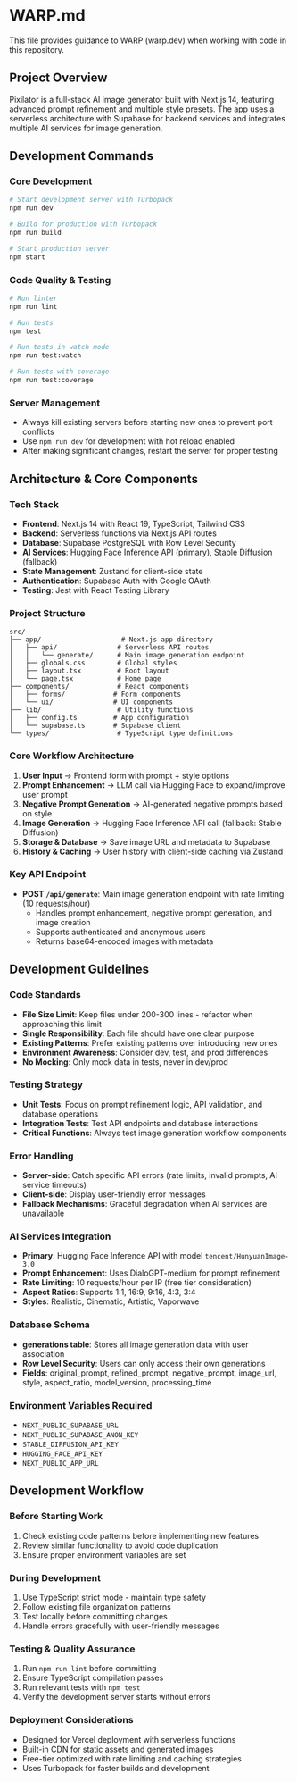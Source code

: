 # WARP.md

This file provides guidance to WARP (warp.dev) when working with code in this repository.

## Project Overview

Pixilator is a full-stack AI image generator built with Next.js 14, featuring advanced prompt refinement and multiple style presets. The app uses a serverless architecture with Supabase for backend services and integrates multiple AI services for image generation.

## Development Commands

### Core Development
```bash
# Start development server with Turbopack
npm run dev

# Build for production with Turbopack
npm run build

# Start production server
npm start
```

### Code Quality & Testing
```bash
# Run linter
npm run lint

# Run tests
npm test

# Run tests in watch mode
npm run test:watch

# Run tests with coverage
npm run test:coverage
```

### Server Management
- Always kill existing servers before starting new ones to prevent port conflicts
- Use `npm run dev` for development with hot reload enabled
- After making significant changes, restart the server for proper testing

## Architecture & Core Components

### Tech Stack
- **Frontend**: Next.js 14 with React 19, TypeScript, Tailwind CSS
- **Backend**: Serverless functions via Next.js API routes
- **Database**: Supabase PostgreSQL with Row Level Security
- **AI Services**: Hugging Face Inference API (primary), Stable Diffusion (fallback)
- **State Management**: Zustand for client-side state
- **Authentication**: Supabase Auth with Google OAuth
- **Testing**: Jest with React Testing Library

### Project Structure
```
src/
├── app/                    # Next.js app directory
│   ├── api/               # Serverless API routes
│   │   └── generate/      # Main image generation endpoint
│   ├── globals.css        # Global styles
│   ├── layout.tsx         # Root layout
│   └── page.tsx           # Home page
├── components/            # React components
│   ├── forms/            # Form components
│   └── ui/               # UI components
├── lib/                   # Utility functions
│   ├── config.ts         # App configuration
│   └── supabase.ts       # Supabase client
└── types/                 # TypeScript type definitions
```

### Core Workflow Architecture
1. **User Input** → Frontend form with prompt + style options
2. **Prompt Enhancement** → LLM call via Hugging Face to expand/improve user prompt
3. **Negative Prompt Generation** → AI-generated negative prompts based on style
4. **Image Generation** → Hugging Face Inference API call (fallback: Stable Diffusion)
5. **Storage & Database** → Save image URL and metadata to Supabase
6. **History & Caching** → User history with client-side caching via Zustand

### Key API Endpoint
- **POST `/api/generate`**: Main image generation endpoint with rate limiting (10 requests/hour)
  - Handles prompt enhancement, negative prompt generation, and image creation
  - Supports authenticated and anonymous users
  - Returns base64-encoded images with metadata

## Development Guidelines

### Code Standards
- **File Size Limit**: Keep files under 200-300 lines - refactor when approaching this limit
- **Single Responsibility**: Each file should have one clear purpose
- **Existing Patterns**: Prefer existing patterns over introducing new ones
- **Environment Awareness**: Consider dev, test, and prod differences
- **No Mocking**: Only mock data in tests, never in dev/prod

### Testing Strategy
- **Unit Tests**: Focus on prompt refinement logic, API validation, and database operations
- **Integration Tests**: Test API endpoints and database interactions
- **Critical Functions**: Always test image generation workflow components

### Error Handling
- **Server-side**: Catch specific API errors (rate limits, invalid prompts, AI service timeouts)
- **Client-side**: Display user-friendly error messages
- **Fallback Mechanisms**: Graceful degradation when AI services are unavailable

### AI Services Integration
- **Primary**: Hugging Face Inference API with model `tencent/HunyuanImage-3.0`
- **Prompt Enhancement**: Uses DialoGPT-medium for prompt refinement
- **Rate Limiting**: 10 requests/hour per IP (free tier consideration)
- **Aspect Ratios**: Supports 1:1, 16:9, 9:16, 4:3, 3:4
- **Styles**: Realistic, Cinematic, Artistic, Vaporwave

### Database Schema
- **generations table**: Stores all image generation data with user association
- **Row Level Security**: Users can only access their own generations
- **Fields**: original_prompt, refined_prompt, negative_prompt, image_url, style, aspect_ratio, model_version, processing_time

### Environment Variables Required
- `NEXT_PUBLIC_SUPABASE_URL`
- `NEXT_PUBLIC_SUPABASE_ANON_KEY`
- `STABLE_DIFFUSION_API_KEY`
- `HUGGING_FACE_API_KEY`
- `NEXT_PUBLIC_APP_URL`

## Development Workflow

### Before Starting Work
1. Check existing code patterns before implementing new features
2. Review similar functionality to avoid code duplication
3. Ensure proper environment variables are set

### During Development
1. Use TypeScript strict mode - maintain type safety
2. Follow existing file organization patterns
3. Test locally before committing changes
4. Handle errors gracefully with user-friendly messages

### Testing & Quality Assurance
1. Run `npm run lint` before committing
2. Ensure TypeScript compilation passes
3. Run relevant tests with `npm test`
4. Verify the development server starts without errors

### Deployment Considerations
- Designed for Vercel deployment with serverless functions
- Built-in CDN for static assets and generated images
- Free-tier optimized with rate limiting and caching strategies
- Uses Turbopack for faster builds and development
